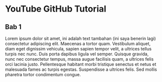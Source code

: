 # YouTube GitHub Tutorial

## Bab 1

Lorem ipsum dolor sit amet, ini adalah text tambahan (ini saya benerin lagi) consectetur adipiscing elit. Maecenas a tortor quam. Vestibulum aliquet, diam eget dignissim vehicula, sapien sapien tempor velit, a ultrices tellus turpis nec nunc. Duis porta dapibus ligula vel semper. Quisque gravida, nunc nec consectetur tempus, massa augue facilisis quam, a ultrices felis orci lacinia justo. Pellentesque habitant morbi tristique senectus et netus et malesuada fames ac turpis egestas. Suspendisse a ultrices felis. Sed mollis pharetra tortor condimentum congue.